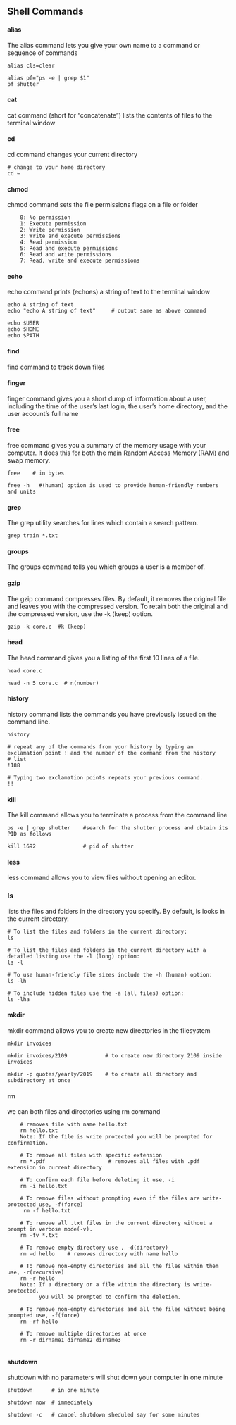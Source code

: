 ## Shell Commands


#### alias

The alias command lets you give your own name to a command or sequence of commands
```
alias cls=clear

alias pf="ps -e | grep $1"
pf shutter
```

#### cat
cat command (short for “concatenate”) lists the contents of files to the terminal window

#### cd
cd command changes your current directory
```
# change to your home directory
cd ~
```
#### chmod
chmod command sets the file permissions flags on a file or folder
```
    0: No permission 
    1: Execute permission
    2: Write permission
    3: Write and execute permissions
    4: Read permission
    5: Read and execute permissions
    6: Read and write permissions
    7: Read, write and execute permissions
```
#### echo
echo command prints (echoes) a string of text to the terminal window
```
echo A string of text
echo "echo A string of text"     # output same as above command

echo $USER
echo $HOME
echo $PATH
```

#### find
find command to track down files

#### finger
finger command gives you a short dump of information about a user, including the time of the user’s last login, the user’s home directory, and the user account’s full name

#### free
free command gives you a summary of the memory usage with your computer. It does this for both the main Random Access Memory (RAM) and swap memory.
```
free    # in bytes

free -h   #(human) option is used to provide human-friendly numbers and units

```

#### grep
The grep utility searches for lines which contain a search pattern.
```
grep train *.txt
```

#### groups
The groups command tells you which groups a user is a member of.

#### gzip
The gzip command compresses files. 
By default, it removes the original file and leaves you with the compressed version. 
To retain both the original and the compressed version, use the -k (keep) option.
```
gzip -k core.c  #k (keep)
```

#### head
The head command gives you a listing of the first 10 lines of a file.
```
head core.c

head -n 5 core.c  # n(number)
```

#### history
history command lists the commands you have previously issued on the command line.
```
history

# repeat any of the commands from your history by typing an exclamation point ! and the number of the command from the history
# list
!188

# Typing two exclamation points repeats your previous command.
!!
```

#### kill
The kill command allows you to terminate a process from the command line
```
ps -e | grep shutter    #search for the shutter process and obtain its PID as follows

kill 1692               # pid of shutter

```
#### less
less command allows you to view files without opening an editor.

### ls
lists the files and folders in the directory you specify. By default, ls looks in the current directory.
```
# To list the files and folders in the current directory:
ls

# To list the files and folders in the current directory with a detailed listing use the -l (long) option:
ls -l

# To use human-friendly file sizes include the -h (human) option:
ls -lh

# To include hidden files use the -a (all files) option:
ls -lha

```

#### mkdir
mkdir command allows you to create new directories in the filesystem
```
mkdir invoices

mkdir invoices/2109            # to create new directory 2109 inside invoices

mkdir -p quotes/yearly/2019    # to create all directory and subdirectory at once
```

#### rm  
we can both files and directories using rm command
```
    # removes file with name hello.txt
    rm hello.txt
    Note: If the file is write protected you will be prompted for confirmation.     
        
    # To remove all files with specific extension
    rm *.pdf                    # removes all files with .pdf extension in current directory
    
    # To confirm each file before deleting it use, -i
    rm -i hello.txt
    
    # To remove files without prompting even if the files are write-protected use, -f(force)
     rm -f hello.txt
    
    # To remove all .txt files in the current directory without a prompt in verbose mode(-v).
    rm -fv *.txt
     
    # To remove empty directory use , -d(directory)
    rm -d hello    # removes directory with name hello
    
    # To remove non-empty directories and all the files within them use, -r(recursive)
    rm -r hello
    Note: If a directory or a file within the directory is write-protected, 
          you will be prompted to confirm the deletion.
    
    # To remove non-empty directories and all the files without being prompted use, -f(force)
    rm -rf hello
    
    # To remove multiple directories at once
    rm -r dirname1 dirname2 dirname3
    

```

#### shutdown
shutdown with no parameters will shut down your computer in one minute
```
shutdown      # in one minute

shutdown now  # immediately

shutdown -c   # cancel shutdown sheduled say for some minutes
```
